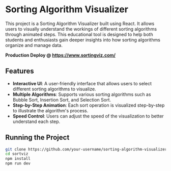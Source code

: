 # Sorting Algorithm Visualizer

This project is a Sorting Algorithm Visualizer built using React. It allows users to visually understand the workings of different sorting algorithms through animated steps. This educational tool is designed to help both students and enthusiasts gain deeper insights into how sorting algorithms organize and manage data.

**Production Deploy @ https://www.sortingviz.com/**

## Features

- **Interactive UI**: A user-friendly interface that allows users to select different sorting algorithms to visualize.
- **Multiple Algorithms**: Supports various sorting algorithms such as Bubble Sort, Insertion Sort, and Selection Sort.
- **Step-by-Step Animation**: Each sort operation is visualized step-by-step to illustrate the algorithm's process.
- **Speed Control**: Users can adjust the speed of the visualization to better understand each step.

## Running the Project
```bash
git clone https://github.com/your-username/sorting-algorithm-visualizer.git
cd sortviz
npm install
npm run dev
